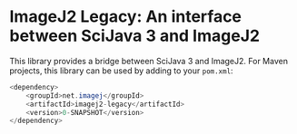 # ImageJ2 Legacy: An interface between SciJava 3 and ImageJ2

This library provides a bridge between SciJava 3 and ImageJ2.
For Maven projects, this library can be used by adding to your `pom.xml`:

```java
<dependency>
	<groupId>net.imagej</groupId>
	<artifactId>imagej2-legacy</artifactId>
	<version>0-SNAPSHOT</version>
</dependency>
```
